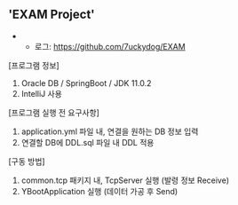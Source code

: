 'EXAM Project'
-
- * 로그: https://github.com/7uckydog/EXAM


 [프로그램 정보]
 1. Oracle DB / SpringBoot / JDK 11.0.2
 2. IntelliJ 사용

 [프로그램 실행 전 요구사항]
 1. application.yml 파일 내, 연결을 원하는 DB 정보 입력
 2. 연결할 DB에 DDL.sql 파일 내 DDL 적용

 [구동 방법]
 1. common.tcp 패키지 내, TcpServer 실행 (발령 정보 Receive)
 2. YBootApplication 실행 (데이터 가공 후 Send)